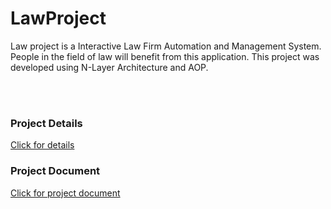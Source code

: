 # LawProject
Law project is a Interactive Law Firm Automation and Management System. People in the field of law will benefit from this application.  This project was developed using N-Layer Architecture and AOP.

</br></br> 

### Project Details
<a target="_blank" href="http://emlakofisimden.com/">Click for details</a>
### Project Document
<a target="_blank" href="https://github.com/RamazanHalid/LawProject/files/8835367/Senior.Project.Medilaw.Ramazan.Halid.-.Samin.Taheri.pdf"> Click for project document</a>
